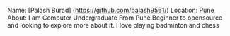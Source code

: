 Name: [Palash Burad] (https://github.com/palash9561/)
Location: Pune
About: I am Computer Undergraduate From Pune.Beginner to opensource and
        looking to explore more about it. I love playing badminton and chess
        

